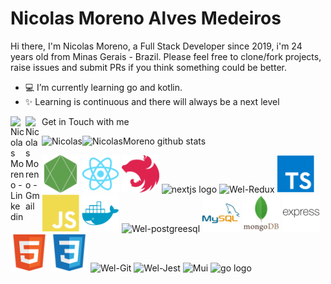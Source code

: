 # Nicolas Moreno Alves Medeiros 
Hi there, I'm Nicolas Moreno, a Full Stack Developer since 2019, i'm 24 years old from Minas Gerais - Brazil. Please feel free to clone/fork projects, raise issues and submit PRs if you think something could be better.

- 💻 I’m currently learning go and kotlin.
- ✨ Learning is continuous and there will always be a next level

Get in Touch with me <a href="https://www.linkedin.com/in/nicolas-moreno-24242117a/">
  <img align="left" alt="Nicolas Moreno - Linkedin" width="24px" src="https://github.com/TheDudeThatCode/TheDudeThatCode/blob/master/Assets/Linkedin.svg" />
</a><a href="mailto:nicolas.morenoam@gmail.com">
  <img align="left" alt="Nicolas Moreno - Gmail" width="26px" src="https://github.com/TheDudeThatCode/TheDudeThatCode/blob/master/Assets/Gmail.svg" />
</a>
<br/>

![NicolasMoreno github stats](https://github-readme-stats.vercel.app/api/top-langs/?username=NicolasAlvesM&theme=dark&title_color=268bd2)
<img align="left" src="https://github-readme-stats.vercel.app/api?username=NicolasAlvesM&count_private=true&show_icons=true&theme=dark&icon_color=ffcbdb&title_color=ffcbdb" alt="Nicolas" />

<!--
- 🔭 I’m currently working on ...
- 🌱 I’m currently learning ...
- 👯 I’m looking to collaborate on ...
- 🤔 I’m looking for help with ...
- 💬 Ask me about ...
- 📫 How to reach me: ...
- 😄 Pronouns: ...
- ⚡ Fun fact: ...
-->


<div style="display: inline_block" >
    <img alt="NodeJS" width="60" height="60" src="https://raw.githubusercontent.com/devicons/devicon/master/icons/nodejs/nodejs-plain.svg" />
    <img  alt="Wel-React" height="60" width="60" src="https://raw.githubusercontent.com/devicons/devicon/master/icons/react/react-original.svg">
    <img src="https://github.com/devicons/devicon/blob/v2.15.1/icons/nestjs/nestjs-plain.svg" height="60" width="60" alt="nestjs logo"  />
    <img src="https://cdn.jsdelivr.net/gh/devicons/devicon/icons/nextjs/nextjs-original.svg" height="60" width="60" alt="nextjs logo"  />
    <img  alt="Wel-Redux" height="60" width="60" src="https://cdn.jsdelivr.net/gh/devicons/devicon/icons/redux/redux-original.svg">
    <img alt="Typescript" width="60" height="60" src="https://raw.githubusercontent.com/devicons/devicon/master/icons/typescript/typescript-plain.svg" />
    <img alt="Javascript" width="60" height="60" src="https://raw.githubusercontent.com/devicons/devicon/master/icons/javascript/javascript-plain.svg" />
    <img alt="Docker" width="60" height="60" src="https://raw.githubusercontent.com/devicons/devicon/master/icons/docker/docker-plain.svg" />
    <img src="https://cdn.jsdelivr.net/gh/devicons/devicon/icons/postgresql/postgresql-plain-wordmark.svg" alt="Wel-postgreesql" height="60" width="60" />
    <img src="https://raw.githubusercontent.com/devicons/devicon/master/icons/mysql/mysql-original-wordmark.svg" alt="Wel-mysql" height="60" width="60"  /> 
    <img src="https://raw.githubusercontent.com/devicons/devicon/master/icons/mongodb/mongodb-original-wordmark.svg" alt="Wel-mongodb" height="60" width="60" />
    <img src="https://raw.githubusercontent.com/devicons/devicon/master/icons/express/express-original-wordmark.svg" alt="Wel-express" height="60" width="60" />
    <img  alt="Wel-HTML" height="60" width="60" src="https://raw.githubusercontent.com/devicons/devicon/master/icons/html5/html5-original.svg">
    <img  alt="Wel-CSS" height="60" width="60" src="https://raw.githubusercontent.com/devicons/devicon/master/icons/css3/css3-original.svg">
    <img  alt="Wel-Git" height="60" width="60" src="https://cdn.jsdelivr.net/gh/devicons/devicon/icons/git/git-plain.svg">
    <img  alt="Wel-Jest" height="60" width="60" src="https://cdn.jsdelivr.net/gh/devicons/devicon/icons/jest/jest-plain.svg">
    <img  alt="Mui" height="60" width="60" src="https://cdn.jsdelivr.net/gh/devicons/devicon/icons/materialui/materialui-plain.svg" />
    <img src="https://cdn.jsdelivr.net/gh/devicons/devicon/icons/go/go-original.svg" height="60" width="60" alt="go logo"  />
</div>
